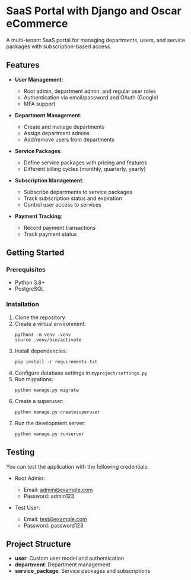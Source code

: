 # SaaS Portal with Django and Oscar eCommerce

A multi-tenant SaaS portal for managing departments, users, and service packages with subscription-based access.

## Features

- **User Management**:
  - Root admin, department admin, and regular user roles
  - Authentication via email/password and OAuth (Google)
  - MFA support
  
- **Department Management**:
  - Create and manage departments
  - Assign department admins
  - Add/remove users from departments
  
- **Service Packages**:
  - Define service packages with pricing and features
  - Different billing cycles (monthly, quarterly, yearly)
  
- **Subscription Management**:
  - Subscribe departments to service packages
  - Track subscription status and expiration
  - Control user access to services
  
- **Payment Tracking**:
  - Record payment transactions
  - Track payment status

## Getting Started

### Prerequisites

- Python 3.8+
- PostgreSQL

### Installation

1. Clone the repository
2. Create a virtual environment:
   ```
   python3 -m venv .venv
   source .venv/bin/activate
   ```
3. Install dependencies:
   ```
   pip install -r requirements.txt
   ```
4. Configure database settings in `myproject/settings.py`
5. Run migrations:
   ```
   python manage.py migrate
   ```
6. Create a superuser:
   ```
   python manage.py createsuperuser
   ```
7. Run the development server:
   ```
   python manage.py runserver
   ```

## Testing

You can test the application with the following credentials:

- Root Admin:
  - Email: admin@example.com
  - Password: admin123

- Test User:
  - Email: test@example.com
  - Password: password123

## Project Structure

- **user**: Custom user model and authentication
- **department**: Department management
- **service_package**: Service packages and subscriptions
